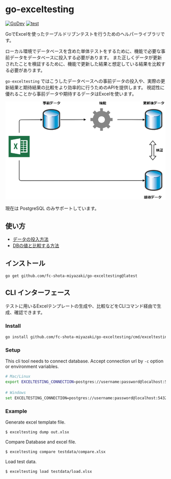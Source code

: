 # go-exceltesting

[![GoDev](https://img.shields.io/static/v1?label=godev&message=reference&color=00add8)][godoc] [![test](https://github.com/fc-shota-miyazaki/go-exceltesting/actions/workflows/test.yml/badge.svg)][test]

[godoc]: https://pkg.go.dev/github.com/fc-shota-miyazaki/go-exceltesting
[test]: https://github.com/fc-shota-miyazaki/go-exceltesting/actions/workflows/test.yml

GoでExcelを使ったテーブルドリブンテストを行うためのヘルパーライブラリです。

ローカル環境でデータベースを含めた単体テストをするために、機能で必要な事前データをデータベースに投入する必要があります。
また正しくデータが更新されたことを検証するために、機能で更新した結果と想定している結果を比較する必要があります。

`go-exceltesting` ではこうしたデータベースへの事前データの投入や、実際の更新結果と期待結果の比較をより効率的に行うためのAPIを提供します。
視認性に優れることから事前データや期待するデータはExcelを使います。

![](docs/image/overview.drawio.png)

現在は PostgreSQL のみサポートしています。

## 使い方

* [データの投入方法](docs/insert.md)
* [DBの値と比較する方法](docs/compare.md)

## インストール

```
go get github.com/fc-shota-miyazaki/go-exceltesting@latest
```

## CLI インターフェース

テストに用いるExcelテンプレートの生成や、比較などをCLIコマンド経由で生成、確認できます。

### Install

```sh
go install github.com/fc-shota-miyazaki/go-exceltesting/cmd/exceltesting@latest
```

### Setup

This cli tool needs to connect database. Accept connection url by `-c` option or environment variables.

```sh
# Mac/Linux
export EXCELTESTING_CONNECTION=postgres://username:password@localhost:5432/postgres?sslmode=disable

# Windows
set EXCELTESTING_CONNECTION=postgres://username:password@localhost:5432/postgres?sslmode=disable
```

### Example

Generate excel template file.

```sh
$ exceltesting dump out.xlsx
```

Compare Database and excel file.

```sh
$ exceltesting compare testdata/compare.xlsx
```

Load test data.

```sh
$ exceltesting load testdata/load.xlsx
```

